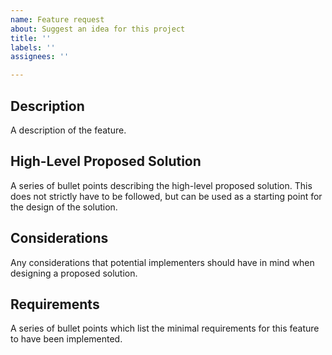 ```yaml
---
name: Feature request
about: Suggest an idea for this project
title: ''
labels: ''
assignees: ''

---
```


## Description

A description of the feature.

## High-Level Proposed Solution

A series of bullet points describing the high-level proposed solution. This does not strictly have to be followed, but can be used as a starting point for the design of the solution.

## Considerations

Any considerations that potential implementers should have in mind when designing a proposed solution.

## Requirements

A series of bullet points which list the minimal requirements for this feature to have been implemented.